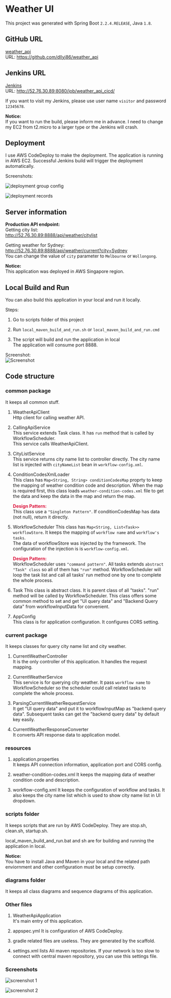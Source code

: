 # Weather UI

This project was generated with Spring Boot `2.2.4.RELEASE`, Java `1.8`.

## GitHub URL

[weather_api](https://github.com/dllyj86/weather_api)  
URL: <https://github.com/dllyj86/weather_api>

## Jenkins URL

[Jenkins](http://52.76.30.89:8080/job/weather_api_cicd/)  
URL: <http://52.76.30.89:8080/job/weather_api_cicd/>

If you want to visit my Jenkins, please use user name `visitor` and password `12345678`.

**Notice:**  
If you want to run the build, please inform me in advance. I need to change my EC2 from t2.micro to a larger type or the Jenkins will crash.

## Deployment

I use AWS CodeDeploy to make the deployment. The application is running in AWS EC2. Successful Jenkins build will trigger the deployment automatically.

Screenshots:  

![deployment group config](https://jimmy-demo-static-files.s3-ap-southeast-1.amazonaws.com/api+1.PNG)

![deployment records](https://jimmy-demo-static-files.s3-ap-southeast-1.amazonaws.com/api+2.PNG)

## Server information

**Production API endpoint:**  
Getting city list:  
<http://52.76.30.89:8888/api/weather/citylist>

Getting weather for Sydney:  
<http://52.76.30.89:8888/api/weather/current?city=Sydney>  
You can change the value of `city` parameter to `Melbourne` or `Wollongong`.

**Notice:**  
This application was deployed in AWS Singapore region.

## Local Build and Run

You can also build this application in your local and run it locally.

Steps:  

1. Go to scripts folder of this project  

2. Run `local_maven_build_and_run.sh` or `local_maven_build_and_run.cmd`

3. The script will build and run the application in local  
The application will consume port 8888.

Screenshot:  
![Screenshot](https://jimmy-demo-static-files.s3-ap-southeast-1.amazonaws.com/local+1.PNG)

## Code structure

### common package

It keeps all common stuff.

1. WeatherApiClient  
Http client for calling weather API.

2. CallingApiService  
This service extends Task class. It has `run` method that is called by WorkflowScheduler.  
This service calls WeatherApiClient.

3. CityListService  
This service returns city name list to controller directly. The city name list is injected with `cityNameList` bean in `workflow-config.xml`.

4. ConditionCodesXmlLoader  
This class has `Map<String, String> conditionCodesMap` proprty to keep the mapping of weather condition code and description. When the map is required first, this class loads `weather-condition-codes.xml` file to get the data and keep the data in the map and return the map.

    <font color="#dc143c">**Design Pattern:**</font>  
    This class use a `"Singleton Pattern"`. If conditionCodesMap has data (not null), return it directly.

5. WorkflowScheduler
This class has `Map<String, List<Task>> workflowStore`. It keeps the mapping of `workflow name` and `workflow's tasks`.  
The data of workflowStore was injected by the framework. The configuration of the injection is is `workflow-config.xml`.

    <font color="#dc143c">**Design Pattern:**</font>  
    WorkflowScheduler uses `"command pattern"`. All tasks extends `abstract "Task" class` so all of them has `"run"` method. WorkflowScheduler will loop the task list and call all tasks' run method one by one to complete the whole process.

6. Task
This class is abstract class. It is parent class of all "tasks". "run" method will be called by WorkflowScheduler. This class offers some common method to set and get "UI query data" and "Backend Query data" from workflowInputData for convenient.

7. AppConfig  
This class is for application configuration. It configures CORS setting.

### current package

It keeps classes for query city name list and city weather.

1. CurrentWeatherController  
It is the only controller of this application. It handles the request mapping.

2. CurrentWeatherService  
This service is for querying city weather. It pass `workflow name` to WorkflowScheduler so the scheduler could call related tasks to complete the whole process.

3. ParsingCurrentWeatherRequestService  
It get "UI query data" and put it to workflowInputMap as "backend query data". Subsequent tasks can get the "backend query data" by default key easily.

4. CurrentWeatherResponseConverter  
It converts API response data to application model.

### resources

1. application.properties  
It keeps API connection information, application port and CORS config.

2. weather-condition-codes.xml
It keeps the mapping data of weather condition code and description.

3. workflow-config.xml
It keeps the configuration of workflow and tasks. It also keeps the city name list which is used to show city name list in UI dropdown.

### scripts folder

It keeps scripts that are run by AWS CodeDeploy. They are stop.sh, clean.sh, startup.sh.

local_maven_build_and_run.bat and sh are for building and running the application in local.

**Notice:**  
You have to install Java and Maven in your local and the related path enviornment and other configuration must be setup correctly.

### diagrams folder

It keeps all class diagrams and sequence diagrams of this application.

### Other files

1. WeatherApiApplication  
It's main entry of this application.

2. appspec.yml
It is configuration of AWS CodeDeploy.

3. gradle related files are useless. They are generated by the scaffold.

4. settings.xml lists Ali maven repositories. If your network is too slow to connect with central maven repository, you can use this settings file.

### Screenshots

![screenshot 1](https://jimmy-demo-static-files.s3-ap-southeast-1.amazonaws.com/api+3.PNG)

![screenshot 2](https://jimmy-demo-static-files.s3-ap-southeast-1.amazonaws.com/api+4.PNG)
